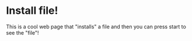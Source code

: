 # Install file!
This is a cool web page that "installs" a file and then you can press start to see the "file"!
